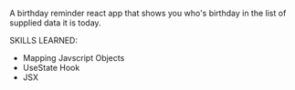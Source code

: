 
A birthday reminder react app that shows you who's birthday in the list of supplied data it is today.

SKILLS LEARNED:

- Mapping Javscript Objects
- UseState Hook
- JSX
